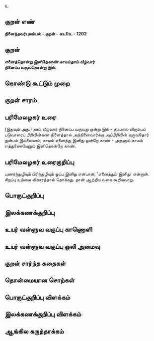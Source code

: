 உ

## குறள் எண் 

**நினைந்தவர்புலம்பல் - குறள் - கஉ0உ - 1202**

## குறள் 

**எனைத்தொன்று இனிதேகாண் காமம்தாம் வீழ்வார்  
நினைப்ப வருவதொன்று இல்.**

## கொண்டு கூட்டும் முறை


## குறள் சாரம் 


## பரிமேலழகர் உரை

(இதுவும் அது.) தாம் வீழ்வார் நினைப்ப வருவது ஒன்று இல் - தம்மால் விரும்பப் படுவாரைப் பிரிவின்கண் நினைத்தால் அந்நினைவார்க்கு அப்பிரிவின் வருவதோர் துன்பம் இல்லையாம்; காமம் எனைத்து இனிது ஒன்றே காண் - அதனால் காமம் எத்துணையேனும் இனிதொன்றே காண்.

## பரிமேலழகர் உரைகுறிப்பு   

புணர்ந்துழியும் பிரிந்துழியும் ஒப்ப இனிது என்பான், 'எனைத்தும் இனிது' என்றான். சிறப்பு உம்மை விகாரத்தால் தொக்கது. தான் ஆற்றிய வகை கூறியவாறு.

## பொருட்குறிப்பு 


## இலக்கணக்குறிப்பு  


## உயர் வள்ளுவ வகுப்பு காணொளி


## உயர் வள்ளுவ வகுப்பு ஒலி அமைவு 

 
## குறள் சார்ந்த கதைகள் 


## தொன்மையான சொற்கள்


## பொருட்குறிப்பு விளக்கம்


## இலக்கணக்குறிப்பு விளக்கம்


## ஆங்கில கருத்தாக்கம் 


